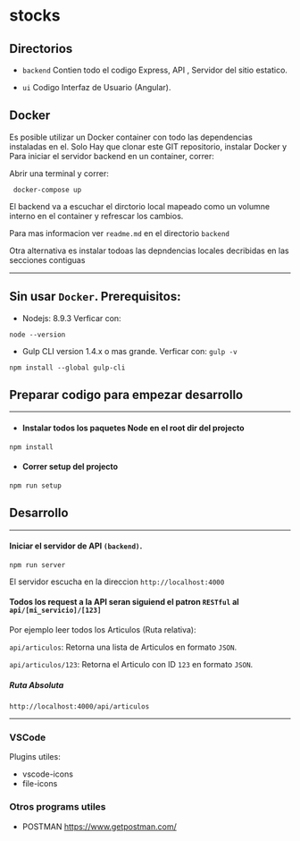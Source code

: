 # stocks

## Directorios

- `backend` Contien todo el codigo Express, API , Servidor del sitio estatico.

- `ui` Codigo Interfaz de Usuario (Angular).

## Docker
Es posible utilizar un Docker container con todo las dependencias instaladas en el.
Solo Hay que clonar este GIT repositorio, instalar Docker y 
Para iniciar el servidor backend en un container, correr: 

Abrir una terminal y correr:

```
 docker-compose up
```

El backend va a escuchar el dirctorio local mapeado como un volumne interno en el container y refrescar los cambios.


Para mas informacion ver `readme.md` en el directorio `backend`

Otra alternativa es instalar todoas las depndencias locales decribidas en las secciones contiguas

-----------
## Sin usar `Docker`. Prerequisitos:
- Nodejs: 8.9.3 Verficar con:

`node --version`

- Gulp CLI version 1.4.x o mas grande. Verficar con: `gulp -v`


`npm install --global gulp-cli`


## Preparar codigo para empezar desarrollo
----

* #### Instalar todos los paquetes Node en el root dir del projecto

`npm install`

* #### Correr setup del projecto

`npm run setup`


## Desarrollo
-----

#### Iniciar el servidor de API `(backend)`. 

`npm run server`

El servidor escucha en la direccion `http://localhost:4000`

#### Todos los request a la API seran siguiend el patron `RESTful` al `api/[mi_servicio]/[123]`

Por ejemplo leer todos los Articulos (Ruta relativa):

`api/articulos`: Retorna una lista de Articulos en formato `JSON`.

`api/articulos/123`: Retorna el Articulo con ID `123` en formato `JSON`.

##### Ruta Absoluta

`http://localhost:4000/api/articulos`



-----
### VSCode 
Plugins utiles:
* vscode-icons
* file-icons

### Otros programs utiles
*  POSTMAN https://www.getpostman.com/
